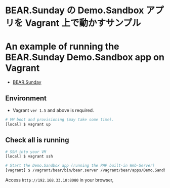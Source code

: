 # BEAR.Sunday の Demo.Sandbox アプリを Vagrant 上で動かすサンプル
# An example of running the BEAR.Sunday Demo.Sandbox app on Vagrant

- [BEAR.Sunday](http://bearsunday.github.io/)

## Environment

- Vagrant ```ver 1.5``` and above is required.

```bash
# VM boot and provisioning (may take some time).
[local] $ vagrant up
```

## Check all is running

```bash
# SSH into your VM
[local] $ vagrant ssh
```

```bash
# Start the Demo.Sandbox app (running the PHP built-in Web-Server)
[vagrant] $ /vagrant/bear/bin/bear.server /vagrant/bear/apps/Demo.Sandbox
```

Access ```http://192.168.33.10:8080``` in your browser,
